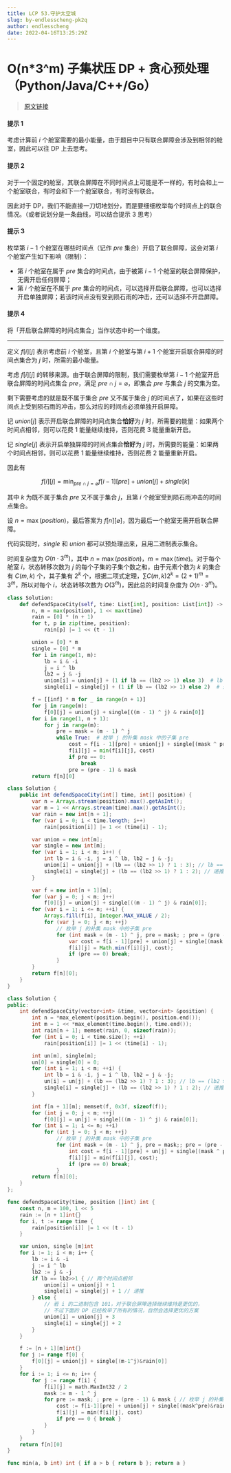 ```yaml
---
title: LCP 53.守护太空城
slug: by-endlesscheng-pk2q
author: endlesscheng
date: 2022-04-16T13:25:29Z
---
```

# O(n*3^m) 子集状压 DP + 贪心预处理（Python/Java/C++/Go）
 
> [原文链接](https://leetcode.cn/problems/EJvmW4/solution/by-endlesscheng-pk2q)
#### 提示 1

考虑计算前 $i$ 个舱室需要的最小能量，由于题目中只有联合屏障会涉及到相邻的舱室，因此可以往 DP 上去思考。

#### 提示 2

对于一个固定的舱室，其联合屏障在不同时间点上可能是不一样的，有时会和上一个舱室联合，有时会和下一个舱室联合，有时没有联合。

因此对于 DP，我们不能直接一刀切地划分，而是要细细枚举每个时间点上的联合情况。（或者说划分是一条曲线，可以结合提示 3 思考）

#### 提示 3

枚举第 $i-1$ 个舱室在哪些时间点（记作 $\textit{pre}$ 集合）开启了联合屏障，这会对第 $i$ 个舱室产生如下影响（限制）：

- 第 $i$ 个舱室在属于 $\textit{pre}$ 集合的时间点，由于被第 $i-1$ 个舱室的联合屏障保护，无需开启任何屏障；
- 第 $i$ 个舱室在不属于 $\textit{pre}$ 集合的时间点，可以选择开启联合屏障，也可以选择开启单独屏障；若该时间点没有受到陨石雨的冲击，还可以选择不开启屏障。

#### 提示 4

将「开启联合屏障的时间点集合」当作状态中的一个维度。

---

定义 $f[i][j]$ 表示考虑前 $i$ 个舱室，且第 $i$ 个舱室与第 $i+1$ 个舱室开启联合屏障的时间点集合为 $j$ 时，所需的最小能量。

考虑 $f[i][j]$ 的转移来源。由于联合屏障的限制，我们需要枚举第 $i-1$ 个舱室开启联合屏障的时间点集合 $\textit{pre}$，满足 $\textit{pre}\cap j=\varnothing$，即集合 $\textit{pre}$ 与集合 $j$ 的交集为空。

剩下需要考虑的就是既不属于集合 $\textit{pre}$ 又不属于集合 $j$ 的时间点了，如果在这些时间点上受到陨石雨的冲击，那么对应的时间点必须单独开启屏障。

记 $\textit{union}[j]$ 表示开启联合屏障的时间点集合**恰好**为 $j$ 时，所需要的能量：如果两个时间点相邻，则可以花费 $1$ 能量继续维持，否则花费 $3$ 能量重新开启。

记 $\textit{single}[j]$ 表示开启单独屏障的时间点集合**恰好**为 $j$ 时，所需要的能量：如果两个时间点相邻，则可以花费 $1$ 能量继续维持，否则花费 $2$ 能量重新开启。

因此有

$$
f[i][j] = \min_{\textit{pre}\cap j=\varnothing} f[i-1][\textit{pre}] + \textit{union}[j] + \textit{single}[k]
$$

其中 $k$ 为既不属于集合 $\textit{pre}$ 又不属于集合 $j$，且第 $i$ 个舱室受到陨石雨冲击的时间点集合。

设 $n=\max(\textit{position})$，最后答案为 $f[n][\varnothing]$，因为最后一个舱室无需开启联合屏障。

代码实现时，$\textit{single}$ 和 $\textit{union}$ 都可以预处理出来，且用二进制表示集合。

时间复杂度为 $O(n\cdot 3^m)$，其中 $n=\max(\textit{position})$，$m=\max(\textit{time})$。对于每个舱室 $i$，状态转移次数为 $j$ 的每个子集的子集个数之和，由于元素个数为 $k$ 的集合有 $C(m,k)$ 个，其子集有 $2^k$ 个，根据二项式定理，$\sum C(m,k)2^k = (2+1)^m = 3^m$，所以对每个 $i$，状态转移次数为 $O(3^m)$，因此总的时间复杂度为 $O(n\cdot 3^m)$。

```Python [sol1-Python3]
class Solution:
    def defendSpaceCity(self, time: List[int], position: List[int]) -> int:
        n, m = max(position), 1 << max(time)
        rain = [0] * (n + 1)
        for t, p in zip(time, position):
            rain[p] |= 1 << (t - 1)

        union = [0] * m
        single = [0] * m
        for i in range(1, m):
            lb = i & -i
            j = i ^ lb
            lb2 = j & -j
            union[i] = union[j] + (1 if lb == (lb2 >> 1) else 3)  # lb == (lb2 >> 1) 表示两个时间点相邻
            single[i] = single[j] + (1 if lb == (lb2 >> 1) else 2)  # 递推

        f = [[inf] * m for _ in range(n + 1)]
        for j in range(m):
            f[0][j] = union[j] + single[((m - 1) ^ j) & rain[0]]
        for i in range(1, n + 1):
            for j in range(m):
                pre = mask = (m - 1) ^ j
                while True:  # 枚举 j 的补集 mask 中的子集 pre
                    cost = f[i - 1][pre] + union[j] + single[(mask ^ pre) & rain[i]]
                    f[i][j] = min(f[i][j], cost)
                    if pre == 0:
                        break
                    pre = (pre - 1) & mask
        return f[n][0]
```



```java [sol1-Java]
class Solution {
    public int defendSpaceCity(int[] time, int[] position) {
        var n = Arrays.stream(position).max().getAsInt();
        var m = 1 << Arrays.stream(time).max().getAsInt();
        var rain = new int[n + 1];
        for (var i = 0; i < time.length; i++)
            rain[position[i]] |= 1 << (time[i] - 1);

        var union = new int[m];
        var single = new int[m];
        for (var i = 1; i < m; i++) {
            int lb = i & -i, j = i ^ lb, lb2 = j & -j;
            union[i] = union[j] + (lb == (lb2 >> 1) ? 1 : 3); // lb == (lb2 >> 1) 表示两个时间点相邻
            single[i] = single[j] + (lb == (lb2 >> 1) ? 1 : 2); // 递推
        }

        var f = new int[n + 1][m];
        for (var j = 0; j < m; j++)
            f[0][j] = union[j] + single[((m - 1) ^ j) & rain[0]];
        for (var i = 1; i <= n; ++i) {
            Arrays.fill(f[i], Integer.MAX_VALUE / 2);
            for (var j = 0; j < m; ++j)
                // 枚举 j 的补集 mask 中的子集 pre
                for (int mask = (m - 1) ^ j, pre = mask; ; pre = (pre - 1) & mask) {
                    var cost = f[i - 1][pre] + union[j] + single[(mask ^ pre) & rain[i]];
                    f[i][j] = Math.min(f[i][j], cost);
                    if (pre == 0) break;
                }
        }
        return f[n][0];
    }
}
```


```C++ [sol1-C++]
class Solution {
public:
    int defendSpaceCity(vector<int> &time, vector<int> &position) {
        int n = *max_element(position.begin(), position.end());
        int m = 1 << *max_element(time.begin(), time.end());
        int rain[n + 1]; memset(rain, 0, sizeof(rain));
        for (int i = 0; i < time.size(); ++i)
            rain[position[i]] |= 1 << (time[i] - 1);

        int un[m], single[m];
        un[0] = single[0] = 0;
        for (int i = 1; i < m; ++i) {
            int lb = i & -i, j = i ^ lb, lb2 = j & -j;
            un[i] = un[j] + (lb == (lb2 >> 1) ? 1 : 3); // lb == (lb2 >> 1) 表示两个时间点相邻
            single[i] = single[j] + (lb == (lb2 >> 1) ? 1 : 2); // 递推
        }

        int f[n + 1][m]; memset(f, 0x3f, sizeof(f));
        for (int j = 0; j < m; ++j)
            f[0][j] = un[j] + single[((m - 1) ^ j) & rain[0]];
        for (int i = 1; i <= n; ++i)
            for (int j = 0; j < m; ++j)
                // 枚举 j 的补集 mask 中的子集 pre
                for (int mask = (m - 1) ^ j, pre = mask;; pre = (pre - 1) & mask) {
                    int cost = f[i - 1][pre] + un[j] + single[(mask ^ pre) & rain[i]];
                    f[i][j] = min(f[i][j], cost);
                    if (pre == 0) break;
                }
        return f[n][0];
    }
};
```

```go [sol1-Go]
func defendSpaceCity(time, position []int) int {
	const n, m = 100, 1 << 5
	rain := [n + 1]int{}
	for i, t := range time {
		rain[position[i]] |= 1 << (t - 1)
	}

	var union, single [m]int
	for i := 1; i < m; i++ {
		lb := i & -i
		j := i ^ lb
		lb2 := j & -j
		if lb == lb2>>1 { // 两个时间点相邻
			union[i] = union[j] + 1
			single[i] = single[j] + 1 // 递推
		} else {
			// 若 i 的二进制包含 101，对于联合屏障选择继续维持是更优的，
			// 不过下面的 DP 已经枚举了所有的情况，自然会选择更优的方案
			union[i] = union[j] + 3
			single[i] = single[j] + 2
		}
	}

	f := [n + 1][m]int{}
	for j := range f[0] {
		f[0][j] = union[j] + single[(m-1^j)&rain[0]]
	}
	for i := 1; i <= n; i++ {
		for j := range f[i] {
			f[i][j] = math.MaxInt32 / 2
			mask := m - 1 ^ j
			for pre := mask; ; pre = (pre - 1) & mask { // 枚举 j 的补集 mask 中的子集 pre
				cost := f[i-1][pre] + union[j] + single[(mask^pre)&rain[i]]
				f[i][j] = min(f[i][j], cost)
				if pre == 0 { break }
			}
		}
	}
	return f[n][0]
}

func min(a, b int) int { if a > b { return b }; return a }
```
